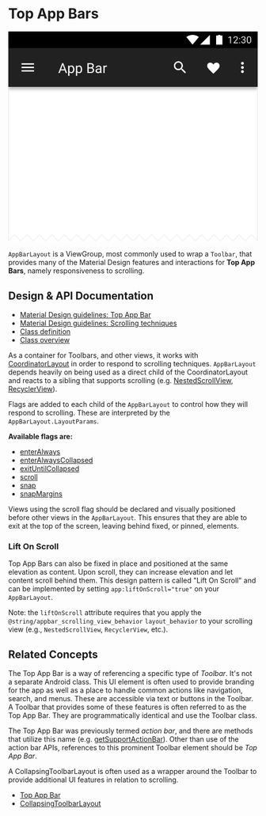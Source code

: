<!--docs:
title: "Top App Bars"
layout: detail
section: components
excerpt: "A flexible toolbar designed to provide a typical Material Design experience."
iconId: toolbar
path: /catalog/app-bar-layout/
-->

# Top App Bars

![Top App Bars](assets/app-bars.svg)
<!--{: .article__asset.article__asset--screenshot }-->

`AppBarLayout` is a ViewGroup, most commonly used to wrap a `Toolbar`, that provides
many of the Material Design features and interactions for **Top App Bars**, namely
responsiveness to scrolling.

## Design & API Documentation

*   [Material Design guidelines: Top App
    Bar](https://material.io/go/design-app-bar-top)
    <!--{: .icon-list-item.icon-list-item--spec }-->
*   [Material Design guidelines: Scrolling
    techniques](https://material.io/go/design-app-bar-top#behavior)
    <!--{: .icon-list-item.icon-list-item--spec }-->
*   [Class
    definition](https://github.com/material-components/material-components-android/tree/master/lib/java/com/google/android/material/appbar/AppBarLayout.java)
    <!--{: .icon-list-item.icon-list-item--link }-->
    <!-- Styles for list items requiring icons instead of standard bullets. -->
*   [Class
    overview](https://developer.android.com/reference/com/google/android/material/appbar/AppBarLayout)
    <!--{: .icon-list-item.icon-list-item--link }--> <!--{: .icon-list }-->

As a container for Toolbars, and other views, it works with
[CoordinatorLayout](https://developer.android.com/reference/androidx/coordinatorlayout/widget/CoordinatorLayout)
in order to respond to scrolling techniques. `AppBarLayout` depends heavily on
being used as a direct child of the CoordinatorLayout and reacts to a sibling
that supports scrolling (e.g.
[NestedScrollView](https://developer.android.com/reference/android/support/v4/widget/NestedScrollView.html),
[RecyclerView](https://developer.android.com/reference/android/support/v7/widget/RecyclerView.html)).

Flags are added to each child of the `AppBarLayout` to control how they will
respond to scrolling. These are interpreted by the `AppBarLayout.LayoutParams`.

**Available flags are:**

*   [enterAlways](https://developer.android.com/reference/com/google/android/material/appbar/AppBarLayout.LayoutParams#SCROLL_FLAG_ENTER_ALWAYS)
*   [enterAlwaysCollapsed](https://developer.android.com/reference/com/google/android/material/appbar/AppBarLayout.LayoutParams#SCROLL_FLAG_ENTER_ALWAYS_COLLAPSED)
*   [exitUntilCollapsed](https://developer.android.com/reference/com/google/android/material/appbar/AppBarLayout.LayoutParams#SCROLL_FLAG_EXIT_UNTIL_COLLAPSED)
*   [scroll](https://developer.android.com/reference/com/google/android/material/appbar/AppBarLayout.LayoutParams#SCROLL_FLAG_SCROLL)
*   [snap](https://developer.android.com/reference/com/google/android/material/appbar/AppBarLayout.LayoutParams#SCROLL_FLAG_SNAP)
*   [snapMargins](https://developer.android.com/reference/com/google/android/material/appbar/AppBarLayout.LayoutParams#SCROLL_FLAG_SNAP_MARGINS)

Views using the scroll flag should be declared and visually positioned before
other views in the `AppBarLayout`. This ensures that they are able to exit at the
top of the screen, leaving behind fixed, or pinned, elements.

### Lift On Scroll

Top App Bars can also be fixed in place and positioned at the same elevation as
content. Upon scroll, they can increase elevation and let content scroll behind
them. This design pattern is called "Lift On Scroll" and can be implemented by
setting `app:liftOnScroll="true"` on your `AppBarLayout`.

Note: the `liftOnScroll` attribute requires that you apply the
`@string/appbar_scrolling_view_behavior` `layout_behavior` to your scrolling view (e.g.,
`NestedScrollView`, `RecyclerView`, etc.).

## Related Concepts

The Top App Bar is a way of referencing a specific type of *Toolbar*. It's not a
separate Android class. This UI element is often used to provide branding for
the app as well as a place to handle common actions like navigation, search, and
menus. These are accessible via text or buttons in the Toolbar. A Toolbar that
provides some of these features is often referred to as the Top App Bar. They
are programmatically identical and use the Toolbar class.

The Top App Bar was previously termed *action bar*, and there are methods that
utilize this name (e.g. [getSupportActionBar](https://developer.android.com/reference/android/support/v7/app/AppCompatActivity.html#getSupportActionBar())).
Other than use of the action bar APIs, references to this prominent Toolbar
element should be *Top App Bar*.

A CollapsingToolbarLayout is often used as a wrapper around the Toolbar to
provide additional UI features in relation to scrolling.

*   [Top App Bar](https://material.io/go/design-app-bar-top)
*   [CollapsingToolbarLayout](CollapsingToolbarLayout.md)

